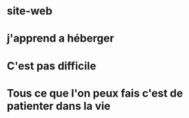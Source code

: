 # site-web
# j'apprend a héberger
# C'est pas difficile
# Tous ce que l'on peux fais c'est de patienter dans la vie